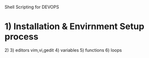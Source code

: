 Shell Scripting for DEVOPS
<br>
 
<h1>1) Installation & Envirnment Setup process </h1>
2) 
3) editors vim,vi,gedit
4) variables
5) functions
6) loops
